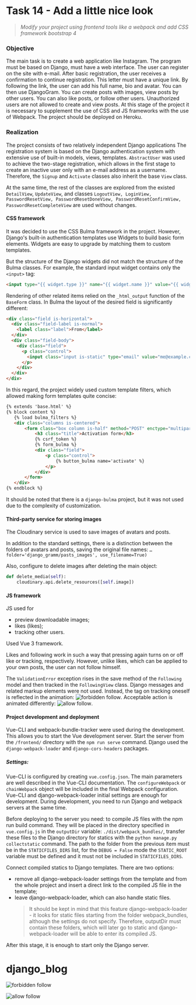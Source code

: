 # Task 14 - Add a little nice look
> *Modify your project using frontend tools like a webpack and add CSS framework bootstrap 4*

### Objective

The main task is to create a web application like Instagram. 
The program must be based on Django, must have a web interface. The user can register on the site with e-mail. 
After basic registration, the user receives a confirmation to continue registration. 
This letter must have a unique link. By following the link, the user can add his full name, bio and avatar. 
You can then use DjangoGram. You can create posts with images, view posts by other users. 
You can also like posts, or follow other users. Unauthorized users are not allowed to create and view posts. 
At this stage of the project it is necessary to supplement the use of CSS and JS frameworks with the use of Webpack. 
The project should be deployed on Heroku. 

### Realization

The project consists of two relatively independent Django applications 
The registration system is based on the Django authentication system with extensive use of built-in models, views, 
templates.
`AbstractUser` was used to achieve the two-stage registration, which allows in the first stage to create an inactive 
user only with an e-mail address as a username. Therefore, the `Signup` and `Activate` classes also inherit the base 
`View` class.

At the same time, the rest of the classes are explored from the existed `DetailView`, `UpdateView`, and classes 
`LogoutView, LoginView, PasswordResetView, PasswordResetDoneView, PasswordResetConfirmView, PasswordResetCompleteView` are used without changes.

#### CSS framework

It was decided to use the CSS Bulma framework in the project. However, Django's built-in authentication templates 
use Widgets to build basic form elements. Widgets are easy to upgrade by matching them to custom templates. 

But the structure of the Django widgets did not match the structure of the Bulma classes. For example, 
the standard input widget contains only the `<input>` tag:

```html
<input type="{{ widget.type }}" name="{{ widget.name }}" value="{{ widget.value|stringformat:'s' }}">
```

Rendering of other related items relied on the `_html_output` function of the `BaseForm` class. 
In Bulma the layout of the desired field is significantly different: 

```html
<div class="field is-horizontal">
  <div class="field-label is-normal">
    <label class="label">From</label>
  </div>
  <div class="field-body">
    <div class="field">
      <p class="control">
        <input class="input is-static" type="email" value="me@example.com" readonly>
      </p>
    </div>
  </div>
</div>
```
In this regard, the project widely used custom template filters, which allowed making form templates quite 
concise:

```html
{% extends 'base.html' %}
{% block content %}
   {% load bulma_filters %}
   <div class="columns is-centered">
       <form class="box column is-half" method="POST" enctype="multipart/form-data">
           <h3 class="title">Activation form</h3>
           {% csrf_token %}
           {% form_bulma %}
           <div class="field">
               <p class="control">
                   {% button_bulma name='activate' %}
               </p>
           </div>
       </form>
   </div>
{% endblock %}
```

It should be noted that there is a `django-bulma` project, but it was not used due to the complexity of customization. 

#### Third-party service for storing images

The Cloudinary service is used to save images of avatars and posts. 

In addition to the standard settings, there is a distinction between the folders 
of avatars and posts, saving the original file names: 
`… folder='django_gramm/pasts_images',
use_filename=True)`

Also, configure to delete images after deleting the main object:

```python
def delete_media(self):
    cloudinary.api.delete_resources([self.image])
```

#### JS framework

JS used for

- preview downloadable images;
- likes (likes);
- tracking other users.

Used Vue 3 framework.

Likes and following work in such a way that pressing again turns on or off like or tracking, respectively. 
However, unlike likes, which can be applied to your own posts, the user can not follow himself.

The `ValidationError` exception rises in the save method of the `Following` model and then tracked 
in the `FollowingView` class. Django messages and related markup elements were not used. 
Instead, the tag on tracking oneself is reflected in the animation: ![forbidden follow](https://res.cloudinary.com/dgh6qdngr/image/upload/v1645389428/django_gramm/other/follow_forbidden.gif).
Acceptable action is animated differently: ![allow follow](https://res.cloudinary.com/dgh6qdngr/image/upload/v1645390101/django_gramm/other/follow_allow.gif).

#### Project development and deployment

Vue-CLI and webpack-bundle-tracker were used during the development. 
This allows you to start the Vue development server. Start the server from the `/frontend/` 
directory with the `npm run serve` command. 
Django used the `django-webpack-loader` and `django-cors-headers` packages.

##### Settings:

Vue-CLI is configured by creating `vue.config.json`. The main parameters are well described in the Vue-CLI documentation. 
The `configureWebpack` or `chainWebpack` object will be included in the final Webpack configuration.
Vue-CLI and django-webpack-loader initial settings are enough for development. During development, you need to run Django 
and webpack servers at the same time.


Before deploying to the server you need:
to compile JS files with the npm run build command. They will be placed in the directory specified in `vue.config.js` 
in the `outputDir` variable: `./dist/webpack_bundles/`,
transfer these files to the Django directory for statics with the `python manage.py collectstatic` 
command. The path to the folder from the previous item must be in the `STATICFILES_DIRS` list, for the `DEBUG = False` 
mode the `STATIC_ROOT` variable must be defined and it must not be included in `STATICFILES_DIRS`.


Connect compiled statics to Django templates. 
There are two options:
- remove all django-webpack-loader settings from the template and from the whole project and insert a direct link to the compiled JS file in the template; 
- leave django-webpack-loader, which can also handle static files. 
  > It should be kept in mind that this feature django-webpack-loader - it looks for static files starting 
  > from the folder webpack_bundles, although the settings do not specify. 
  > Therefore, outputDir must contain these folders, which will later go to static and django-webpack-loader 
  > will be able to enter its compiled JS.


After this stage, it is enough to start only the Django server.





# django_blog

![forbidden follow](https://res.cloudinary.com/dgh6qdngr/image/upload/v1645389428/django_gramm/other/follow_forbidden.gif)

![allow follow](https://res.cloudinary.com/dgh6qdngr/image/upload/v1645390101/django_gramm/other/follow_allow.gif)